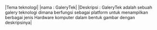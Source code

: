 |Tema teknologi|
|nama : GaleryTek|
|Deskripsi : GaleryTek adalah sebuah galery teknologi dimana berfungsi sebagai platform untuk menampilkan berbagai jenis Hardware komputer dalam bentuk gambar dengan deskripsinya|
